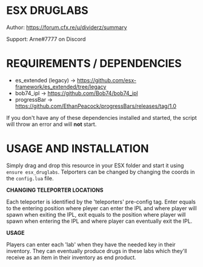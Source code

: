 # ESX DRUGLABS
Author: https://forum.cfx.re/u/dividerz/summary

Support: Arne#7777 on Discord

# REQUIREMENTS / DEPENDENCIES
- es_extended (legacy) -> https://github.com/esx-framework/es_extended/tree/legacy
- bob74_ipl -> https://github.com/Bob74/bob74_ipl
- progressBar -> https://github.com/EthanPeacock/progressBars/releases/tag/1.0

If you don't have any of these dependencies installed and started, the script will throw an error and will **not** start.

# USAGE AND INSTALLATION
Simply drag and drop this resource in your ESX folder and start it using ```ensure esx_druglabs```. Telporters can be changed by changing the coords in the ```config.lua``` file.


**CHANGING TELEPORTER LOCATIONS**

Each teleporter is identified by the 'teleporters' pre-config tag. Enter equals to the entering position where pleyer can enter the IPL and where player will spawn when exiting the IPL, exit equals to the position where player will spawn when entering the IPL and where player can eventually exit the IPL.

**USAGE**

Players can enter each 'lab' when they have the needed key in their inventory. They can eventually produce drugs in these labs which they'll receive as an item in their inventory as end product.
